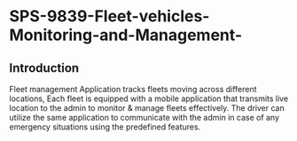 # SPS-9839-Fleet-vehicles-Monitoring-and-Management-

## Introduction
Fleet management Application tracks fleets moving across different locations, Each fleet is equipped with a mobile application that transmits live location
to the admin to monitor & manage fleets effectively. The driver can utilize the same application to communicate with the admin in case of any emergency situations 
using the predefined features.

